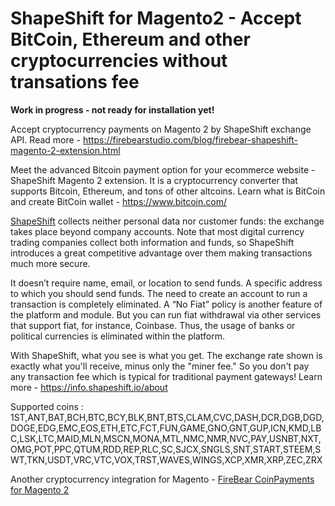 # ShapeShift for Magento2 - Accept BitCoin, Ethereum and other cryptocurrencies without transations fee 

<b>Work in progress - not ready for installation yet!</b>

Accept cryptocurrency payments on Magento 2 by ShapeShift exchange API. Read more - https://firebearstudio.com/blog/firebear-shapeshift-magento-2-extension.html 

Meet the advanced Bitcoin payment option for your ecommerce website - ShapeShift Magento 2 extension. It is a cryptocurrency converter that supports Bitcoin, Ethereum, and tons of other altcoins. Learn what is BitCoin and create BitCoin wallet - https://www.bitcoin.com/ 

<a href="https://shapeshift.io" target="_blank">ShapeShift</a> collects neither personal data nor customer funds: the exchange takes place beyond company accounts. Note that most digital currency trading companies collect both information and funds, so ShapeShift introduces a great competitive advantage over them making transactions much more secure.

It doesn’t require name, email, or location to send funds. A specific address to which you should send funds. The need to create an account to run a transaction is completely eliminated.
A “No Fiat” policy is another feature of the platform and module. But you can run fiat withdrawal via other services that support fiat, for instance, Coinbase. Thus, the usage of banks or political currencies is eliminated within the platform.

With ShapeShift, what you see is what you get. The exchange rate shown is exactly what you'll receive, minus only the "miner fee." So you don't pay any transaction fee which is typical for traditional payment gateways! Learn more - https://info.shapeshift.io/about 

Supported coins : 1ST,ANT,BAT,BCH,BTC,BCY,BLK,BNT,BTS,CLAM,CVC,DASH,DCR,DGB,DGD,DOGE,EDG,EMC,EOS,ETH,ETC,FCT,FUN,GAME,GNO,GNT,GUP,ICN,KMD,LBC,LSK,LTC,MAID,MLN,MSCN,MONA,MTL,NMC,NMR,NVC,PAY,USNBT,NXT,OMG,POT,PPC,QTUM,RDD,REP,RLC,SC,SJCX,SNGLS,SNT,START,STEEM,SWT,TKN,USDT,VRC,VTC,VOX,TRST,WAVES,WINGS,XCP,XMR,XRP,ZEC,ZRX

Another cryptocurrency integration for Magento - <a href="https://firebearstudio.com/coinpayments-for-magento-2-bitcoin-ethereum-cryptocurrency.html">FireBear CoinPayments for Magento 2</a>
